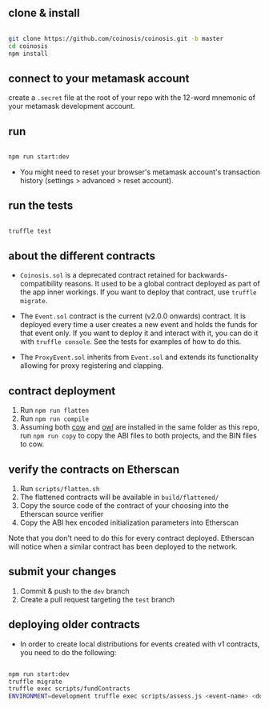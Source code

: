 ## clone & install

```bash

git clone https://github.com/coinosis/coinosis.git -b master
cd coinosis
npm install

```

## connect to your metamask account

create a `.secret` file at the root of your repo with the 12-word mnemonic of your metamask development account.

## run

```bash

npm run start:dev

```

* You might need to reset your browser's metamask account's transaction history (settings > advanced > reset account).

## run the tests

```bash

truffle test

```

## about the different contracts

* `Coinosis.sol` is a deprecated contract retained for backwards-compatibility reasons. It used to be a global contract deployed as part of the app inner workings. If you want to deploy that contract, use `truffle migrate`.

* The `Event.sol` contract is the current (v2.0.0 onwards) contract. It is deployed every time a user creates a new event and holds the funds for that event only. If you want to deploy it and interact with it, you can do it with `truffle console`. See the tests for examples of how to do this.

* The `ProxyEvent.sol` inherits from `Event.sol` and extends its functionality allowing for proxy registering and clapping.

## contract deployment

1. Run `npm run flatten`
2. Run `npm run compile`
3. Assuming both [cow](https://github.com/coinosis/cow) and [owl](https://github.com/coinosis/owl) are installed in the same folder as this repo, run `npm run copy` to copy the ABI files to both projects, and the BIN files to cow.

## verify the contracts on Etherscan

1. Run `scripts/flatten.sh`
2. The flattened contracts will be available in `build/flattened/`
3. Copy the source code of the contract of your choosing into the Etherscan source verifier
4. Copy the ABI hex encoded initialization parameters into Etherscan

Note that you don't need to do this for every contract deployed. Etherscan will notice when a similar contract has been deployed to the network.

## submit your changes

1. Commit & push to the `dev` branch
2. Create a pull request targeting the `test` branch

## deploying older contracts

* In order to create local distributions for events created with v1 contracts, you need to do the following:

```bash

npm run start:dev
truffle migrate
truffle exec scripts/fundContracts
ENVIRONMENT=development truffle exec scripts/assess.js <event-name> <dollar-amount-per-person> --network development

```
